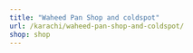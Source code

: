 ```yaml
---
title: "Waheed Pan Shop and coldspot"
url: /karachi/waheed-pan-shop-and-coldspot/
shop: shop
---
```

